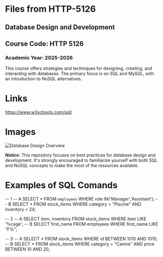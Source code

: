 # Files from HTTP-5126
## Database Design and Development
## Course Code: HTTP 5126

### Academic Year: 2025-2026

This course offers strategies and techniques for designing, creating, and interacting with databases. The primary focus is on SQL and MySQL, with an introduction to NoSQL alternatives.


# Links
https://www.w3schools.com/sql/

# Images
![Database Design Overview](sql.png)

***Notice:*** This repository focuses on best practices for database design and development. It's strongly encouraged to familiarize yourself with both SQL and NoSQL concepts to make the most of the resources available.



# Examples of SQL Comands

-- 1 
-- A 
SELECT * FROM `employees` WHERE role IN('Manager','Assistant');
-- B
SELECT * FROM stock_items WHERE category = "Piscine" AND inventory < 24;

-- 2
-- A
SELECT item, inventory FROM stock_items WHERE item LIKE '%cage';
-- B
SELECT first_name FROM employees WHERE first_name LIKE "F%";

-- 3
-- A
SELECT * FROM stock_items WHERE id BETWEEN 1010 AND 1015;
-- B
SELECT * FROM stock_items WHERE category = "Canine" AND price BETWEEN 10 AND 20;
